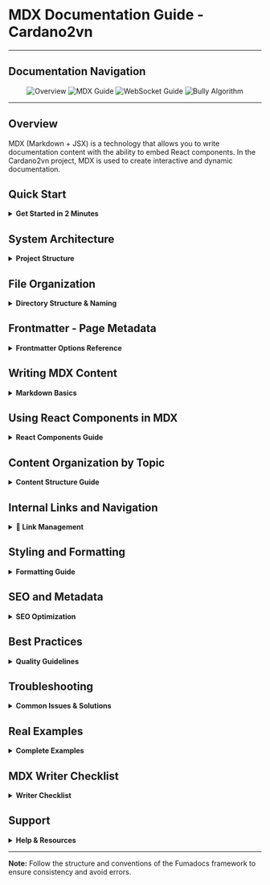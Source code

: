 # MDX Documentation Guide - Cardano2vn

---
## Documentation Navigation

<div align="center">
  <a href="#overview" style="text-decoration: none;">
    <img src="https://img.shields.io/badge/Overview-Main_README-blue?style=for-the-badge" alt="Overview" />
  </a>
  <a href="MDX_DOCS_GUIDE.md" style="text-decoration: none;">
    <img src="https://img.shields.io/badge/MDX_Guide-Documentation-green?style=for-the-badge" alt="MDX Guide" />
  </a>
  <a href="scripts/WEBSOCKET_README.md" style="text-decoration: none;">
    <img src="https://img.shields.io/badge/WebSocket-Real--time_System-orange?style=for-the-badge" alt="WebSocket Guide" />
  </a>
  <a href="BULLY_ALGORITHM_IMPLEMENTATION.md" style="text-decoration: none;">
    <img src="https://img.shields.io/badge/Bully_Algorithm-Distributed_System-red?style=for-the-badge" alt="Bully Algorithm" />
  </a>
</div>

---

## Overview

MDX (Markdown + JSX) is a technology that allows you to write documentation content with the ability to embed React components. In the Cardano2vn project, MDX is used to create interactive and dynamic documentation.

## Quick Start

<details>
<summary><strong>Get Started in 2 Minutes</strong></summary>

### 1. Create MDX File
```bash
touch content/docs/your-topic/your-page.mdx
```

### 2. Basic Structure
```mdx
---
title: "Page Title"
description: "Brief description"
date: "2024-12-25"
author: "Author Name"
---

# Main Title
Content here...
```

</details>

## System Architecture

<details>
<summary><strong>Project Structure</strong></summary>

```
cardano2vn/
├── content/docs/                    # Directory containing all MDX files
│   ├── index.mdx                   # Docs homepage
│   ├── learn-about-cardano/        # Topic: Learn about Cardano
│   │   ├── introduction/
│   │   │   └── introduction.mdx
│   │   ├── learn/
│   │   │   ├── cardano-nodes/
│   │   │   │   └── cardano-nodes.mdx
│   │   │   └── consensus-explained/
│   │   │       └── consensus-explained.mdx
│   │   └── new-to-cardano/
│   │       └── what-is-a-blockchain/
│   │           └── what-is-a-blockchain.mdx
│   ├── education/                   # Topic: Education
│   │   ├── community-education-initiatives.mdx
│   │   ├── input-output-education.mdx
│   │   └── plutus-ioneer-program.mdx
│   ├── explore-developer-resources/ # Topic: Developer Resources
│   │   ├── native-tokens/
│   │   │   └── native-tokens.mdx
│   │   ├── smart-contracts/
│   │   │   ├── aiken/
│   │   │   │   └── aiken.mdx
│   │   │   ├── marlowe/
│   │   │   │   └── marlowe.mdx
│   │   │   └── plutus/
│   │   │       └── plutus.mdx
│   │   └── welcome/
│   │       └── welcome.mdx
│   ├── stake-pool-operations/       # Topic: Stake Pool Operations
│   │   ├── about-stake-pools-operators-and-owners/
│   │   │   └── about-stake-pools-operators-and-owners.mdx
│   │   ├── creating-keys-and-operational-certificates/
│   │   │   └── creating-keys-and-operational-certificates.mdx
│   │   └── ...
│   └── testnets/                   # Topic: Testnets
│       ├── getting-started-with-cardano-testnets/
│       │   └── getting-started-with-cardano-testnets.mdx
│       └── ...
├── src/
│   ├── mdx-components.tsx          # MDX components configuration
│   ├── app/docs/                   # Route handler for docs
│   │   └── [[...slug]]/
│   │       └── page.tsx
│   └── constants/docs.ts           # Navigation configuration
└── next.config.ts                  # Next.js configuration with MDX
```

</details>

## File Organization

<details>
<summary><strong>Directory Structure & Naming</strong></summary>

### Directory Structure
```
content/docs/
├── learn-about-cardano/     # Cardano basics
├── education/               # Educational content
├── explore-developer-resources/ # Developer tools
├── stake-pool-operations/   # Stake pool guides
└── testnets/               # Testnet documentation
```

### Naming Convention
- `cardano-nodes.mdx`
- `cardano_nodes.mdx`

</details>

## Frontmatter - Page Metadata

<details>
<summary><strong>Frontmatter Options Reference</strong></summary>

### Standard Frontmatter structure

```yaml
---
title: "Page Name"
description: "Brief description (used for SEO and preview)"
date: "YYYY-MM-DD"
author: "Author Name"
tags: ["cardano", "blockchain", "tutorial"]
category: "education"
difficulty: "beginner" # beginner, intermediate, advanced
readTime: "5 min"
lastUpdated: "2024-12-25"
---
```

### Frontmatter Options Reference

| Field | Required | Example |
|-------|----------|---------|
| `title` | Yes | "Cardano Wallet Guide" |
| `description` | Yes | "Learn to create Cardano wallet" |
| `date` | Yes | "2024-12-25" |
| `author` | Yes | "Cardano2vn Team" |
| `difficulty` | No | "beginner/intermediate/advanced" |
| `readTime` | No | "10 min" |
| `tags` | No | `["cardano", "wallet"]` |

### Real Frontmatter example

```yaml
---
title: "Introduction to Cardano Blockchain"
description: "Learn the basics of Cardano, a third-generation blockchain with scientific proof"
date: "2024-12-25"
author: "Cardano2vn Team"
tags: ["cardano", "blockchain", "introduction", "basics"]
category: "learn-about-cardano"
difficulty: "beginner"
readTime: "10 min"
lastUpdated: "2024-12-25"
---
```

</details>

## Writing MDX Content

<details>
<summary><strong>Markdown Basics</strong></summary>

### 1. Basic Markdown

```mdx
# Level 1 Heading - Use only for main title
## Level 2 Heading - Use for main sections
### Level 3 Heading - Use for subsections
#### Level 4 Heading - Use for small items

**Bold text** and *italic text*

> Blockquote - important quote

---

[Link text](https://example.com)

![Alt text](https://example.com/image.jpg)
```

### 2. Code blocks with syntax highlighting

```mdx
### JavaScript/TypeScript
```javascript
const cardano = {
  name: "Cardano",
  type: "blockchain",
  consensus: "Ouroboros"
};

console.log(cardano.name);
```

### Bash commands
```bash
# Check Cardano CLI version
cardano-cli --version

# Query blockchain tip
cardano-cli query tip --mainnet
```

### JSON
```json
{
  "poolId": "pool1...",
  "ticker": "CARD",
  "description": "Cardano Stake Pool"
}
```

### YAML
```yaml
# cardano-node config
ShelleyGenesisFile: genesis.json
AlonzoGenesisFile: alonzo-genesis.json
```

### 3. Lists and Tables

```mdx
### Unordered list
- Cardano is a third-generation blockchain
- Uses Ouroboros consensus
- Supports smart contracts with Plutus

### Ordered list
1. Install Cardano CLI
2. Create wallet
3. Stake ADA

### Nested list
- Cardano Features:
  - Smart Contracts
  - Native Tokens
  - Staking
  - Governance

### Table
| Feature | Description | Status |
|---------|-------------|--------|
| Smart Contracts | Plutus & Marlowe | Active |
| Native Tokens | CIP-68 | Active |
| Staking | Delegation | Active |
| Governance | Voltaire | In Progress |
```

</details>

## Using React Components in MDX

<details>
<summary><strong>React Components Guide</strong></summary>

### 1. Available Components

```mdx
### Alert Box
<AlertBox type="info" title="Important Information">
  Cardano uses Proof of Stake instead of Proof of Work.
</AlertBox>

<AlertBox type="warning" title="Warning">
  Always backup your private keys.
</AlertBox>

<AlertBox type="error" title="Error">
  Never share private keys with anyone.
</AlertBox>
```

### 2. Code Demo Component

```mdx
### Interactive Code Demo
<CodeDemo 
  language="javascript"
  title="Cardano Address Generation"
>
```javascript
import { Cardano } from '@meshsdk/core';

const address = Cardano.getAddress();
console.log(address);
```
</CodeDemo>
```

### 3. Custom Components

```mdx
### Cardano Info Card
<CardanoInfoCard
  title="Ouroboros Consensus"
  description="Proof of Stake algorithm"
  icon="shield"
  link="/docs/consensus"
/>

### Feature Comparison
<ComparisonTable
  features={[
    { name: "Cardano", consensus: "PoS", smartContracts: "Yes" },
    { name: "Bitcoin", consensus: "PoW", smartContracts: "Limited" },
    { name: "Ethereum", consensus: "PoS", smartContracts: "Yes" }
  ]}
/>
```

</details>

## Content Organization by Topic

<details>
<summary><strong>Content Structure Guide</strong></summary>

### 1. Standard directory structure

```
content/docs/
├── learn-about-cardano/           # Learn about Cardano
│   ├── introduction/
│   │   └── introduction.mdx       # General introduction
│   ├── learn/
│   │   ├── cardano-nodes/
│   │   │   └── cardano-nodes.mdx # About Cardano nodes
│   │   ├── consensus-explained/
│   │   │   └── consensus-explained.mdx # Consensus explanation
│   │   └── ouroboros-overview/
│   │       └── ouroboros-overview.mdx # Ouroboros overview
│   └── new-to-cardano/
│       ├── what-is-a-blockchain/
│       │   └── what-is-a-blockchain.mdx # What is blockchain
│       └── what-is-a-cryptocurrency/
│           └── what-is-a-cryptocurrency.mdx # What is cryptocurrency
├── education/                     # Education
│   ├── community-education-initiatives.mdx
│   ├── input-output-education.mdx
│   └── plutus-ioneer-program.mdx
├── explore-developer-resources/   # Developer Resources
│   ├── native-tokens/
│   │   └── native-tokens.mdx
│   ├── smart-contracts/
│   │   ├── aiken/
│   │   │   └── aiken.mdx
│   │   ├── marlowe/
│   │   │   └── marlowe.mdx
│   │   └── plutus/
│   │       └── plutus.mdx
│   └── welcome/
│       └── welcome.mdx
├── stake-pool-operations/         # Stake Pool Operations
│   ├── about-stake-pools-operators-and-owners/
│   │   └── about-stake-pools-operators-and-owners.mdx
│   ├── creating-keys-and-operational-certificates/
│   │   └── creating-keys-and-operational-certificates.mdx
│   ├── establishing-connectivity-between-the-nodes/
│   │   └── establishing-connectivity-between-the-nodes.mdx
│   └── ...
└── testnets/                     # Testnets
    ├── getting-started-with-cardano-testnets/
    │   └── getting-started-with-cardano-testnets.mdx
    ├── creating-a-local-testnet/
    │   └── creating-a-local-testnet.mdx
    └── ...
```

### 2. Naming Convention

```bash
# Good file names
cardano-nodes.mdx
consensus-explained.mdx
what-is-a-blockchain.mdx
stake-pool-setup.mdx

# Bad file names
cardano_nodes.mdx
consensus-explained-page.mdx
blockchain-intro.mdx
```

### 3. Standard content structure

```mdx
---
title: "Page Name"
description: "Brief description"
date: "2024-12-25"
author: "Author Name"
---

# Main Title

## Overview
Brief introduction about the topic.

## Main Content

### Section 1: Basic Concepts
Detailed content...

### Section 2: Practical Guide
Step-by-step instructions...

### Section 3: Real Examples
Concrete examples...

## Summary
Key points summary.

## References
- [Link 1](https://example.com)
- [Link 2](https://example.com)
```

</details>

## Internal Links and Navigation

<details>
<summary><strong>🔗 Link Management</strong></summary>

### 1. Internal links

```mdx
### Link to another page
Learn more about [Cardano Nodes](/docs/learn-about-cardano/learn/cardano-nodes/cardano-nodes).

### Link with anchor
See details about [Consensus](/docs/learn-about-cardano/learn/consensus-explained/consensus-explained#ouroboros).

### Relative link
Read more about [Blockchain Basics](/docs/learn-about-cardano/new-to-cardano/what-is-a-blockchain/what-is-a-blockchain).
```

### 2. External Links

```mdx
### External links
- [Cardano Official Documentation](https://docs.cardano.org)
- [IOHK Research Papers](https://iohk.io/en/research/library/)
- [Cardano Foundation](https://cardanofoundation.org)
```

### 3. Link Formats Reference

```mdx
# Link to another page
[Cardano Nodes](/docs/learn-about-cardano/learn/cardano-nodes/cardano-nodes)

# Link with anchor
[Consensus](/docs/learn-about-cardano/learn/consensus-explained#ouroboros)

# External link
[Cardano Docs](https://docs.cardano.org)
```

</details>

## Styling and Formatting

<details>
<summary><strong>Formatting Guide</strong></summary>

### 1. Typography

```mdx
# Level 1 Heading - Use only for main title
## Level 2 Heading - Use for main sections
### Level 3 Heading - Use for subsections
#### Level 4 Heading - Use for small items

**Bold text** - Emphasize important content
*Italic text* - Light emphasis
`inline code` - Short code
~~Strikethrough~~ - Outdated content
```

### 2. Blockquotes

```mdx
> **Important Note:** Always backup your private keys before performing any operations.

> **Best Practice:** Use hardware wallet for storing large amounts of ADA.

> **Warning:** Never share private keys with anyone.
```

### 3. Code Blocks with Line Numbers

```mdx
```javascript:1:10
// Cardano address generation example
import { Cardano } from '@meshsdk/core';

const generateAddress = () => {
  const address = Cardano.getAddress();
  return address;
};

console.log(generateAddress());
```
```

</details>

## Advanced Components

<details>
<summary><strong>Advanced Features</strong></summary>

### 1. Interactive Diagrams

```mdx
### Cardano Architecture
<ArchitectureDiagram
  layers={[
    { name: "Application", components: ["dApps", "Wallets"] },
    { name: "Consensus", components: ["Ouroboros"] },
    { name: "Network", components: ["P2P Network"] },
    { name: "Settlement", components: ["UTXO Model"] }
  ]}
/>
```

### 2. Progress Indicators

```mdx
### Cardano Development Phases
<ProgressTimeline
  phases={[
    { name: "Byron", status: "completed", year: "2017" },
    { name: "Shelley", status: "completed", year: "2020" },
    { name: "Goguen", status: "completed", year: "2021" },
    { name: "Basho", status: "in-progress", year: "2022" },
    { name: "Voltaire", status: "planned", year: "2024" }
  ]}
/>
```

### 3. Comparison Tables

```mdx
### Consensus Comparison
<ComparisonTable
  headers={["Feature", "Cardano", "Bitcoin", "Ethereum"]}
  rows={[
    ["Consensus", "Ouroboros PoS", "Nakamoto PoW", "Casper PoS"],
    ["TPS", "250+", "7", "15-30"],
    ["Energy", "Low", "High", "Medium"],
    ["Smart Contracts", "Plutus/Marlowe", "Limited", "Solidity"]
  ]}
/>
```

</details>

## SEO and Metadata

<details>
<summary><strong>SEO Optimization</strong></summary>

### 1. Frontmatter SEO

```yaml
---
title: "Guide to Creating Cardano Stake Pool"
description: "Detailed guide on how to create and operate a Cardano stake pool from A-Z"
keywords: ["cardano", "stake pool", "staking", "ada", "blockchain"]
author: "Cardano2vn Team"
date: "2024-12-25"
lastUpdated: "2024-12-25"
readTime: "15 min"
difficulty: "advanced"
category: "stake-pool-operations"
tags: ["stake-pool", "cardano", "tutorial", "advanced"]
ogImage: "/images/stake-pool-guide.jpg"
---
```

### 2. Structured Data

```mdx
<script type="application/ld+json">
{
  "@context": "https://schema.org",
  "@type": "HowTo",
  "name": "Create Cardano Stake Pool",
  "description": "Guide to create stake pool",
  "step": [
    {
      "@type": "HowToStep",
      "name": "Install Cardano Node",
      "text": "Install Cardano node on server"
    }
  ]
}
</script>
```

</details>

## Best Practices

<details>
<summary><strong>Quality Guidelines</strong></summary>

### 1. Content Organization

- [ ] Use clear heading hierarchy
- [ ] Create logically structured content
- [ ] Use lists for enumerated information
- [ ] Add real code examples
- [ ] Include screenshots and diagrams

### 2. Writing Style

- [ ] Write clearly and understandably
- [ ] Use active voice
- [ ] Avoid unnecessary jargon
- [ ] Add context for technical terms
- [ ] Include practical examples

### 3. Code Examples

- [ ] Use syntax highlighting
- [ ] Add explanatory comments
- [ ] Include error handling
- [ ] Provide complete working examples
- [ ] Test code before publishing

### 4. Images and Media

```mdx
### Screenshots
![Cardano Node Setup](/images/cardano-node-setup.png)

### Diagrams
![Cardano Architecture](/images/cardano-architecture.svg)

### Videos
<VideoPlayer
  src="https://www.youtube.com/embed/VIDEO_ID"
  title="Cardano Tutorial"
/>
```

</details>

## Troubleshooting

<details>
<summary><strong>Common Issues & Solutions</strong></summary>

### 1. Common Issues

**Issue: Component not rendering**
```bash
# Check import in mdx-components.tsx
import { YourComponent } from './path/to/component';

# Check export
export default YourComponent;
```

**Issue: Syntax highlighting not working**
```bash
# Install highlight.js
npm install highlight.js

# Import in mdx-components.tsx
import 'highlight.js/styles/github.css';
```

**Issue: Internal links not working**
```mdx
# Correct format
[Link text](/docs/path/to/page)

# Wrong format
[Link text](docs/path/to/page)
```

### 2. Debug Techniques

```typescript
// Add console.log for debugging
console.log('MDX Content:', page.data.body);
console.log('Page Data:', page.data);
console.log('Navigation:', docCategories);
```

</details>

## Real Examples

<details>
<summary><strong>Complete Examples</strong></summary>

### 1. Tutorial Page

```mdx
---
title: "Guide to Creating Cardano Wallet"
description: "Detailed guide on how to create and use Cardano wallet"
date: "2024-12-25"
author: "Cardano2vn Team"
difficulty: "beginner"
readTime: "10 min"
---

# Guide to Creating Cardano Wallet

## Overview

Cardano wallet is an essential tool for interacting with the Cardano blockchain. This guide will help you create a secure wallet.

## Step 1: Choose Wallet

There are different types of wallets:

- **Daedalus**: Full node wallet (most secure)
- **Yoroi**: Light wallet (convenient)
- **Eternl**: Mobile wallet (portable)

## Step 2: Create Wallet

### Using Daedalus

```bash
# Download Daedalus
wget https://daedaluswallet.io/download

# Install
sudo dpkg -i daedalus-*.deb
```

### Using Yoroi

```javascript
// Create wallet programmatically
import { YoroiWallet } from '@yoroi/wallet';

const wallet = await YoroiWallet.create({
  name: 'My Cardano Wallet',
  password: 'secure-password'
});
```

## Step 3: Backup and Security

> **Important:** Always backup recovery phrase and store securely.

### Backup Recovery Phrase

1. Write down the 24-word recovery phrase
2. Store offline (not on computer)
3. Test restore wallet before using

## Step 4: Receive ADA

```bash
# Generate address to receive ADA
cardano-cli address key-gen \
  --verification-key-file payment.vkey \
  --signing-key-file payment.skey

cardano-cli address build \
  --payment-verification-key-file payment.vkey \
  --out-file payment.addr
```

## Summary

- Choose wallet suitable for your needs
- Create wallet with strong password
- Backup recovery phrase securely
- Test restore before using

## References

- [Cardano Documentation](https://docs.cardano.org)
- [Daedalus Wallet](https://daedaluswallet.io)
- [Yoroi Wallet](https://yoroi-wallet.com)
```

### 2. Technical Reference Page

```mdx
---
title: "Cardano CLI Commands Reference"
description: "Complete reference for Cardano CLI commands"
date: "2024-12-25"
author: "Cardano2vn Team"
difficulty: "intermediate"
readTime: "20 min"
---

# Cardano CLI Commands Reference

## Overview

Cardano CLI is a command-line tool for interacting with the Cardano blockchain. This document provides a complete reference for important commands.

## Query Commands

### Check node status

```bash
# Query tip
cardano-cli query tip --mainnet

# Query protocol parameters
cardano-cli query protocol-parameters --mainnet --out-file protocol.json

# Query stake distribution
cardano-cli query stake-distribution --mainnet
```

### Check wallet

```bash
# Query UTXO
cardano-cli query utxo \
  --address $(cat payment.addr) \
  --mainnet

# Query stake address
cardano-cli query stake-address-info \
  --address stake1... \
  --mainnet
```

## Transaction Commands

### Create transaction

```bash
# Build transaction
cardano-cli transaction build \
  --tx-in $TXIN \
  --tx-out $(cat payment.addr)+1000000 \
  --change-address $(cat payment.addr) \
  --mainnet \
  --out-file tx.raw

# Sign transaction
cardano-cli transaction sign \
  --tx-body-file tx.raw \
  --signing-key-file payment.skey \
  --mainnet \
  --out-file tx.signed

# Submit transaction
cardano-cli transaction submit \
  --tx-file tx.signed \
  --mainnet
```

## Stake Pool Commands

### Create stake pool

```bash
# Generate keys
cardano-cli node key-gen \
  --cold-verification-key-file cold.vkey \
  --cold-signing-key-file cold.skey \
  --operational-certificate-issue-counter opcert.counter

# Register stake pool
cardano-cli stake-pool registration-certificate \
  --cold-verification-key-file cold.vkey \
  --vrf-verification-key-file vrf.vkey \
  --pool-pledge 1000000000 \
  --pool-cost 340000000 \
  --pool-margin 0.05 \
  --reward-account-verification-key-file stake.vkey \
  --pool-owner-stake-verification-key-file stake.vkey \
  --out-file pool-registration.cert
```

## Error Handling

### Common Errors

| Error | Cause | Solution |
|-------|-------|----------|
| `Network.Socket.connect` | Node not connected | Check if node is running |
| `UTxO (UTxOError)` | Insufficient UTXO | Check balance |
| `ValidationError` | Invalid transaction | Check parameters |

### Debug Commands

```bash
# Check node logs
journalctl -u cardano-node -f

# Check network connectivity
ping 8.8.8.8

# Check disk space
df -h
```

## Best Practices

### Performance

- Use `--mainnet` flag for production
- Use `--testnet-magic 1097911063` for testnet
- Backup keys regularly
- Monitor node performance

### Security

- Never share private keys
- Use hardware wallet for large amounts
- Test on testnet before mainnet
- Keep software updated

## References

- [Cardano CLI Documentation](https://docs.cardano.org/cardano-node/reference/)
- [Cardano Developer Portal](https://developers.cardano.org)
- [IOHK Technical Documentation](https://iohk.io/en/research/library/)
```

</details>

## Quick Reference

<details>
<summary><strong>Quick Reference</strong></summary>

### File Extensions
- `.mdx` - MDX files with React components
- `.md` - Standard Markdown files

### Common Directories
- `content/docs/` - All documentation files
- `src/mdx-components.tsx` - Component configuration
- `src/constants/docs.ts` - Navigation configuration

### Development Commands
```bash
# Start development server
npm run dev

# Build project
npm run build

# Check for errors
npm run lint
```

</details>

## MDX Writer Checklist

<details>
<summary><strong>Writer Checklist</strong></summary>

### Before writing
- [ ] Define topic and objectives
- [ ] Research related content
- [ ] Prepare code examples
- [ ] Create detailed outline

### While writing
- [ ] Use complete frontmatter
- [ ] Create clear heading hierarchy
- [ ] Add real code examples
- [ ] Include screenshots/diagrams
- [ ] Write structured content

### After writing
- [ ] Review and edit content
- [ ] Test code examples
- [ ] Check internal links
- [ ] Verify external links
- [ ] Test on development server

</details>

## Support

<details>
<summary><strong>Help & Resources</strong></summary>

### Debug Commands
```typescript
console.log('MDX Content:', page.data.body);
console.log('Page Data:', page.data);
```

### Resources
- [MDX Documentation](https://mdxjs.com/)
- [Fumadocs Documentation](https://fumadocs.vercel.app/)
- [Next.js MDX](https://nextjs.org/docs/advanced-features/using-mdx)

</details>

---

**Note:** Follow the structure and conventions of the Fumadocs framework to ensure consistency and avoid errors. 
